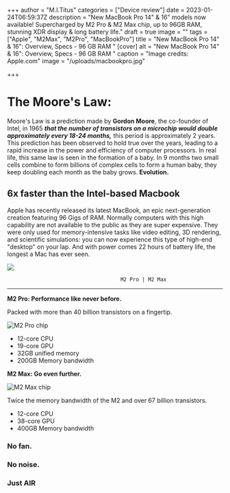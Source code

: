 +++
author = "M.I.Titus"
categories = ["Device review"]
date = 2023-01-24T06:59:37Z
description = "New MacBook Pro 14\" & 16\" models now available! Supercharged by M2 Pro & M2 Max chip, up to 96GB RAM, stunning XDR display & long battery life."
draft = true
image = ""
tags = ["Apple", "M2Max", "M2Pro", "MacBookPro"]
title = "New MacBook Pro 14\" & 16\": Overview, Specs - 96 GB RAM "
[cover]
alt = "New MacBook Pro 14\" & 16\": Overview, Specs - 96 GB RAM "
caption = "Image credits: Apple.com"
image = "/uploads/macbookpro.jpg"

+++
# The Moore's Law:

Moore's Law is a prediction made by **Gordon Moore**, the co-founder of Intel, in 1965 **_that the number of transistors on a microchip would double approximately every 18-24 months,_** this period is approximately 2 years. This prediction has been observed to hold true over the years, leading to a rapid increase in the power and efficiency of computer processors. In real life, this same law is seen in the formation of a baby. In 9 months two small cells combine to form billions of complex cells to form a human baby, they keep doubling each month as the baby grows. **Evolution.**

## 6x faster than the Intel-based Macbook

Apple has recently released its latest MacBook, an epic next-generation creation featuring 96 Gigs of RAM. Normally computers with this high capability are not available to the public as they are super expensive. They were only used for memory-intensive tasks like video editing, 3D rendering, and scientific simulations: you can now experience this type of high-end "desktop" on your lap. And with power comes 22 hours of battery life, the longest a Mac has ever seen.

![](/uploads/screenshot-from-2023-01-24-23-09-09.png)

                                         M2 Pro | M2 Max

***

**M2 Pro: Performance like never before.**

Packed with more than 40 billion transistors on a fingertip.

![M2 Pro chip](https://www.apple.com/v/macbook-pro-14-and-16/d/images/overview/modal/m2_pro_memory__ey38zvrqkfiq_large.jpg)

* 12-core CPU
* 19-core GPU
* 32GB unified memory
* 200GB Memory bandwidth

 **M2 Max: Go even further.**

![M2 Max chip](https://www.apple.com/v/macbook-pro-14-and-16/d/images/overview/modal/m2_max_memory__bleficjb6rma_large.jpg)

Twice the memory bandwidth of the M2 and over 67 billion transistors.

* 12-core CPU
* 38-core GPU
* 400GB Memory bandwidth

### No fan.

### No noise.

### Just AIR